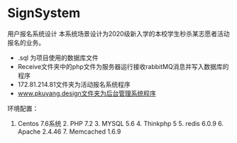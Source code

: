 # SignSystem
用户报名系统设计
  本系统场景设计为2020级新入学的本校学生秒杀某志愿者活动报名的业务。
  - .sql 为项目使用的数据库文件
  - Receive文件夹中的php文件为服务器运行接收rabbitMQ消息并写入数据库的程序
  - 172.81.214.81文件夹为活动报名系统程序
  - www.pkuyang.design文件夹为后台管理系统程序
  
环境配置：
  1. Centos 7.6系统
	2. PHP 7.2
	3. MYSQL 5.6
	4. Thinkphp 5
	5. redis 6.0.9
	6. Apache 2.4.46
	7. Memcached 1.6.9
